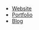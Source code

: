 - [Website](https://albingroen.com)
- [Portfolio](https://portfolio.albingroen.com)
- [Blog](https://blog.albingroen.com)
